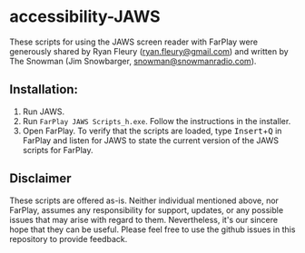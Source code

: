 # accessibility-JAWS

These scripts for using the JAWS screen reader with FarPlay were generously shared by Ryan Fleury (ryan.fleury@gmail.com) and written by The Snowman (Jim Snowbarger, snowman@snowmanradio.com).

## Installation:

1. Run JAWS.
2. Run `FarPlay JAWS Scripts_h.exe`. Follow the instructions in the installer. 
3. Open FarPlay. To verify that the scripts are loaded, type <kbd>Insert</kbd>+<kbd>Q</kbd> in FarPlay and listen for JAWS to state the current version of the JAWS scripts for FarPlay.

## Disclaimer
These scripts are offered as-is. Neither individual mentioned above, nor FarPlay, assumes any responsibility for support, updates, or any possible issues that may arise with regard to them. Nevertheless, it's our sincere hope that they can be useful. Please feel free to use the github issues in this repository to provide feedback.
